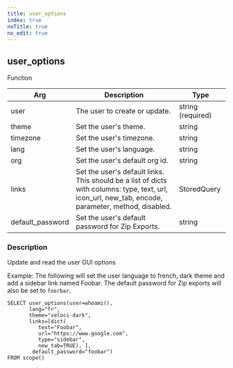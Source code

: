 ```yaml
---
title: user_options
index: true
noTitle: true
no_edit: true
---
```




<div class="vql_item"></div>


## user_options
<span class='vql_type pull-right page-header'>Function</span>



<div class="vqlargs"></div>

Arg | Description | Type
----|-------------|-----
user|The user to create or update.|string (required)
theme|Set the user's theme.|string
timezone|Set the user's timezone.|string
lang|Set the user's language.|string
org|Set the user's default org id.|string
links|Set the user's default links. This should be a list of dicts with columns: type, text, url, icon_url, new_tab, encode, parameter, method, disabled.|StoredQuery
default_password|Set the user's default password for Zip Exports.|string

### Description

Update and read the user GUI options

Example: The following will set the user language to french, dark
theme and add a sidebar link named Foobar. The default password
for Zip exports will also be set to `foorbar`.

```vql
SELECT user_options(user=whoami(),
       lang="fr",
       theme="veloci-dark",
       links=[dict(
          text="Foobar",
          url="https://www.google.com",
          type="sidebar",
          new_tab=TRUE), ],
        default_password="foobar")
FROM scope()
```


